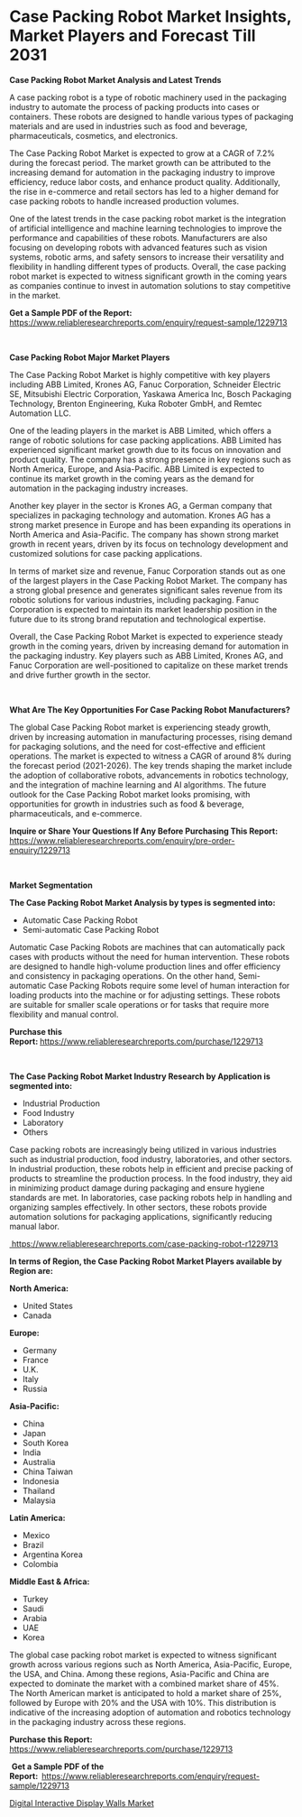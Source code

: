 <p><h1>Case Packing Robot Market Insights, Market Players and Forecast Till 2031</h1></p><p><strong>Case Packing Robot Market Analysis and Latest Trends</strong></p>
<p><p>A case packing robot is a type of robotic machinery used in the packaging industry to automate the process of packing products into cases or containers. These robots are designed to handle various types of packaging materials and are used in industries such as food and beverage, pharmaceuticals, cosmetics, and electronics.</p><p>The Case Packing Robot Market is expected to grow at a CAGR of 7.2% during the forecast period. The market growth can be attributed to the increasing demand for automation in the packaging industry to improve efficiency, reduce labor costs, and enhance product quality. Additionally, the rise in e-commerce and retail sectors has led to a higher demand for case packing robots to handle increased production volumes.</p><p>One of the latest trends in the case packing robot market is the integration of artificial intelligence and machine learning technologies to improve the performance and capabilities of these robots. Manufacturers are also focusing on developing robots with advanced features such as vision systems, robotic arms, and safety sensors to increase their versatility and flexibility in handling different types of products. Overall, the case packing robot market is expected to witness significant growth in the coming years as companies continue to invest in automation solutions to stay competitive in the market.</p></p>
<p><strong>Get a Sample PDF of the Report:&nbsp;</strong> <a href="https://www.reliableresearchreports.com/enquiry/request-sample/1229713">https://www.reliableresearchreports.com/enquiry/request-sample/1229713</a></p>
<p>&nbsp;</p>
<p><strong>Case Packing Robot Major Market Players</strong></p>
<p><p>The Case Packing Robot Market is highly competitive with key players including ABB Limited, Krones AG, Fanuc Corporation, Schneider Electric SE, Mitsubishi Electric Corporation, Yaskawa America Inc, Bosch Packaging Technology, Brenton Engineering, Kuka Roboter GmbH, and Remtec Automation LLC. </p><p>One of the leading players in the market is ABB Limited, which offers a range of robotic solutions for case packing applications. ABB Limited has experienced significant market growth due to its focus on innovation and product quality. The company has a strong presence in key regions such as North America, Europe, and Asia-Pacific. ABB Limited is expected to continue its market growth in the coming years as the demand for automation in the packaging industry increases.</p><p>Another key player in the sector is Krones AG, a German company that specializes in packaging technology and automation. Krones AG has a strong market presence in Europe and has been expanding its operations in North America and Asia-Pacific. The company has shown strong market growth in recent years, driven by its focus on technology development and customized solutions for case packing applications.</p><p>In terms of market size and revenue, Fanuc Corporation stands out as one of the largest players in the Case Packing Robot Market. The company has a strong global presence and generates significant sales revenue from its robotic solutions for various industries, including packaging. Fanuc Corporation is expected to maintain its market leadership position in the future due to its strong brand reputation and technological expertise.</p><p>Overall, the Case Packing Robot Market is expected to experience steady growth in the coming years, driven by increasing demand for automation in the packaging industry. Key players such as ABB Limited, Krones AG, and Fanuc Corporation are well-positioned to capitalize on these market trends and drive further growth in the sector.</p></p>
<p>&nbsp;</p>
<p><strong>What Are The Key Opportunities For Case Packing Robot Manufacturers?</strong></p>
<p><p>The global Case Packing Robot market is experiencing steady growth, driven by increasing automation in manufacturing processes, rising demand for packaging solutions, and the need for cost-effective and efficient operations. The market is expected to witness a CAGR of around 8% during the forecast period (2021-2026). The key trends shaping the market include the adoption of collaborative robots, advancements in robotics technology, and the integration of machine learning and AI algorithms. The future outlook for the Case Packing Robot market looks promising, with opportunities for growth in industries such as food & beverage, pharmaceuticals, and e-commerce.</p></p>
<p><strong>Inquire or Share Your Questions If Any Before Purchasing This Report:</strong> <a href="https://www.reliableresearchreports.com/enquiry/pre-order-enquiry/1229713">https://www.reliableresearchreports.com/enquiry/pre-order-enquiry/1229713</a></p>
<p>&nbsp;</p>
<p><strong>Market Segmentation</strong></p>
<p><strong>The Case Packing Robot Market Analysis by types is segmented into:</strong></p>
<p><ul><li>Automatic Case Packing Robot</li><li>Semi-automatic Case Packing Robot</li></ul></p>
<p><p>Automatic Case Packing Robots are machines that can automatically pack cases with products without the need for human intervention. These robots are designed to handle high-volume production lines and offer efficiency and consistency in packaging operations. On the other hand, Semi-automatic Case Packing Robots require some level of human interaction for loading products into the machine or for adjusting settings. These robots are suitable for smaller scale operations or for tasks that require more flexibility and manual control.</p></p>
<p><strong>Purchase this Report:&nbsp;</strong><a href="https://www.reliableresearchreports.com/purchase/1229713">https://www.reliableresearchreports.com/purchase/1229713</a></p>
<p>&nbsp;</p>
<p><strong>The Case Packing Robot Market Industry Research by Application is segmented into:</strong></p>
<p><ul><li>Industrial Production</li><li>Food Industry</li><li>Laboratory</li><li>Others</li></ul></p>
<p><p>Case packing robots are increasingly being utilized in various industries such as industrial production, food industry, laboratories, and other sectors. In industrial production, these robots help in efficient and precise packing of products to streamline the production process. In the food industry, they aid in minimizing product damage during packaging and ensure hygiene standards are met. In laboratories, case packing robots help in handling and organizing samples effectively. In other sectors, these robots provide automation solutions for packaging applications, significantly reducing manual labor.</p></p>
<p><a href="https://www.reliableresearchreports.com/case-packing-robot-r1229713">&nbsp;https://www.reliableresearchreports.com/case-packing-robot-r1229713</a></p>
<p><strong>In terms of Region, the Case Packing Robot Market Players available by Region are:</strong></p>
<p>
    <p> <strong> North America: </strong>
        <ul>
            <li>United States</li>
            <li>Canada</li>
        </ul>
        </p> 
    <p> <strong> Europe: </strong>
        <ul>
            <li>Germany</li>
            <li>France</li>
            <li>U.K.</li>
            <li>Italy</li>
            <li>Russia</li>
        </ul>
        </p> 
    <p> <strong> Asia-Pacific: </strong>
        <ul>
            <li>China</li>
            <li>Japan</li>
            <li>South Korea</li>
            <li>India</li>
            <li>Australia</li>
            <li>China Taiwan</li>
            <li>Indonesia</li>
            <li>Thailand</li>
            <li>Malaysia</li>
        </ul>
        </p> 
    <p> <strong> Latin America: </strong>
        <ul>
            <li>Mexico</li>
            <li>Brazil</li>
            <li>Argentina Korea</li>
            <li>Colombia</li>
        </ul>
        </p> 
    <p> <strong> Middle East & Africa: </strong>
        <ul>
            <li>Turkey</li>
            <li>Saudi</li>
            <li>Arabia</li>
            <li>UAE</li>
            <li>Korea</li>
        </ul>
    </p>
    </p>
<p><p>The global case packing robot market is expected to witness significant growth across various regions such as North America, Asia-Pacific, Europe, the USA, and China. Among these regions, Asia-Pacific and China are expected to dominate the market with a combined market share of 45%. The North American market is anticipated to hold a market share of 25%, followed by Europe with 20% and the USA with 10%. This distribution is indicative of the increasing adoption of automation and robotics technology in the packaging industry across these regions.</p></p>
<p><strong>Purchase this Report: </strong><a href="https://www.reliableresearchreports.com/purchase/1229713">https://www.reliableresearchreports.com/purchase/1229713</a></p>
<p>&nbsp;<strong>Get a Sample PDF of the Report:&nbsp;&nbsp;</strong><a href="https://www.reliableresearchreports.com/enquiry/request-sample/1229713">https://www.reliableresearchreports.com/enquiry/request-sample/1229713</a></p>
<p><strong></strong></p>
<p><p><a href="https://github.com/rontayewer0/Market-Research-Report-List-1/blob/main/digital-interactive-display-walls-market.md">Digital Interactive Display Walls Market</a></p></p>